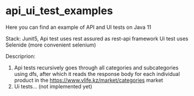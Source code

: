 # api_ui_test_examples
Here you can find an example of API and UI tests on Java 11

Stack: Junit5,
Api test uses rest assured as rest-api framework
Ui test uses Selenide (more convenient selenium)

Descriprion:
1) Api tests recursively goes through all categories and subcategories using dfs, after which it reads the response body for each individual product in the https://www.vlife.kz/market/categories market
2) Ui tests... (not implemented yet)
